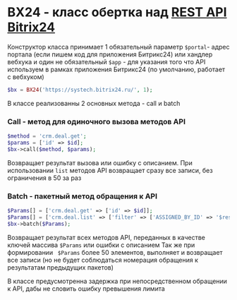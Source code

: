 # BX24 - класс обертка над [REST API Bitrix24](https://dev.1c-bitrix.ru/rest_help/)

Конструктор класса принимает 1 обязательный параметр ```$portal```- адрес портала (если пишем код для приложения Битрикс24) или хандлер вебхука и один не обязательный ```$app``` - для указания того что API используем в рамках приложения Битрикс24 (по умолчанию, работает с вебхуком)
```php
$bx = BX24('https://systech.bitrix24.ru/', 1);
```
В классе реализованны 2 основных метода - call и batch

### Call - метод для одиночного вызова методов API 

```php
$method = 'crm.deal.get';
$params = ['id' => $id];
$bx->call($method, $params);
```
Возвращает результат вызова или ошибку с описанием.
При использовании ```list``` методов API возвращает сразу все записи, без ограничения в 50 за раз

### Batch - пакетный метод обращения к API

```php
$Params[] = ['crm.deal.get' => ['id' => $id]];
$Params[] = ['crm.deal.list' => ['filter' => ['ASSIGNED_BY_ID' => '$result[0][ASSIGNED_BY_ID]']]];
$bx->batch($Params);
```
Возвращает результат всех методов API, переданных в качестве ключей массива ```$Params``` или ошибки с описанием
Так же при формировании ``` $Params``` более 50 элементов, выполняет и возвращает все записи (но не будет соблюдаться номерация обращения к результатам предыдущих пакетов)

В классе предусмотренна задержка при непосредственном обращении к API, дабы не словить ошибку превышения лимита 
